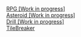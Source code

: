 [RPG [Work in progress]](https://hansampfaall.github.io/RPG/) \
[Asteroid [Work in progress]](https://hansampfaall.github.io/Asteroid/) \
[Drill [Work in progress]](https://hansampfaall.github.io/Drill/) \
[TileBreaker](https://hansampfaall.github.io/TileBreaker/)
